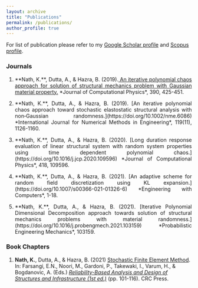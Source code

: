 ```yaml
---
layout: archive
title: "Publications"
permalink: /publications/
author_profile: true
---
```


For list of publication please refer to my [Google Scholar profile](https://scholar.google.co.in/citations?user=U9Vf1IwAAAAJ&hl=en) and [Scopus profile](https://www.scopus.com/authid/detail.uri?authorId=57072835400).

### Journals
1. <p style='text-align: justify;'> **Nath, K.**, Dutta, A., & Hazra, B. (2019).<a href="https://doi.org/10.1016/j.jcp.2019.04.014"> An iterative polynomial chaos approach for solution of structural mechanics problem with Gaussian material property.</a> *Journal of Computational Physics*, 390, 425-451. </p>
2. <p style='text-align: justify;'> **Nath, K.**, Dutta, A., & Hazra, B. (2019). [An iterative polynomial chaos approach toward stochastic elastostatic structural analysis with non‐Gaussian randomness.](https://doi.org/10.1002/nme.6086) *International Journal for Numerical Methods in Engineering*, 119(11), 1126-1160.</p>
3. <p style='text-align: justify;'> **Nath, K.**, Dutta, A., & Hazra, B. (2020). [Long duration response evaluation of linear structural system with random system properties using time dependent polynomial chaos.](https://doi.org/10.1016/j.jcp.2020.109596) *Journal of Computational Physics*, 418, 109596.</p>
4. <p style='text-align: justify;'> **Nath, K.**, Dutta, A., & Hazra, B. (2021). [An adaptive scheme for random field discretization using KL expansion.](https://doi.org/10.1007/s00366-021-01326-6) *Engineering with Computers*, 1-18.</p>
5. <p style='text-align: justify;'> **Nath, K.**, Dutta, A., & Hazra, B. (2021). [Iterative Polynomial Dimensional Decomposition approach towards solution of structural mechanics problems with material randomness.](https://doi.org/10.1016/j.probengmech.2021.103159) *Probabilistic Engineering Mechanics*, 103159.</p>

### Book Chapters
1. **Nath, K.**, Dutta, A., & Hazra, B. (2021) [Stochastic Finite Element Method](https://www.taylorfrancis.com/chapters/edit/10.1201/9781003194613-8/stochastic-finite-element-method-kamaljyoti-nath-anjan-dutta-budhaditya-hazra?context=ubx&refId=07d53908-1c18-4fad-9beb-be78b05e9096). In: Farsangi, E.N., Noori, M., Gardoni, P., Takewaki, I., Varum, H., & Bogdanovic, A. (Eds.)  *[Reliability-Based Analysis and Design of Structures and Infrastructure (1st ed.)](https://doi.org/10.1201/9781003194613)* (pp. 101-116). CRC Press.
